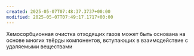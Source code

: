 ```yaml
---
created: 2025-05-07T07:48:37.3737+00:00
modified: 2025-05-07T07:49:17.1717+00:00
---
```

Хемосорбционная очистка отходящих газов может быть основана на основе многих твёрды компонентов, вступающих в взаимодействие с удаляемыми веществами
